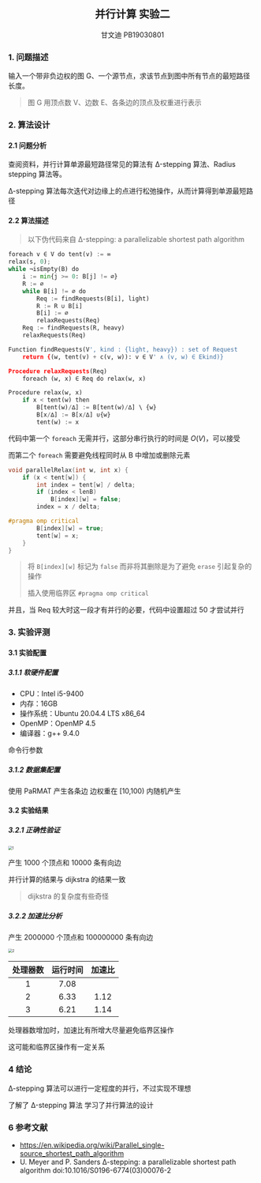 ## <center>并行计算	实验二</center>

<center>甘文迪	PB19030801</center>

### 1. 问题描述

输入一个带非负边权的图 G、一个源节点，求该节点到图中所有节点的最短路径长度。

> 图 G 用顶点数 V、边数 E、各条边的顶点及权重进行表示



### 2. 算法设计

#### 2.1 问题分析

查阅资料，并行计算单源最短路径常见的算法有 ∆-stepping 算法、Radius stepping 算法等。

∆-stepping 算法每次迭代对边缘上的点进行松弛操作，从而计算得到单源最短路径



#### 2.2 算法描述

> 以下伪代码来自 ∆-stepping: a parallelizable shortest path algorithm

```python
foreach v ∈ V do tent(v) := ∞
relax(s, 0);
while ¬isEmpty(B) do
    i := min{j >= 0: B[j] != ∅}
    R := ∅
    while B[i] != ∅ do
        Req := findRequests(B[i], light)
        R := R ∪ B[i]
        B[i] := ∅
        relaxRequests(Req)
    Req := findRequests(R, heavy)
    relaxRequests(Req)

Function findRequests(V', kind : {light, heavy}) : set of Request
    return {(w, tent(v) + c(v, w)): v ∈ V' ∧ (v, w) ∈ Ekind)}

Procedure relaxRequests(Req)
    foreach (w, x) ∈ Req do relax(w, x)

Procedure relax(w, x)
    if x < tent(w) then
        B[tent(w)/∆] := B[tent(w)/∆] \ {w}
        B[x/∆] := B[x/∆] ∪{w}
        tent(w) := x
```

代码中第一个 `foreach` 无需并行，这部分串行执行的时间是 $O(V)$，可以接受

而第二个 `foreach` 需要避免线程同时从 B 中增加或删除元素

```c++
void parallelRelax(int w, int x) {
    if (x < tent[w]) {
        int index = tent[w] / delta;
        if (index < lenB)
            B[index][w] = false;
        index = x / delta;

#pragma omp critical
        B[index][w] = true;
        tent[w] = x;
    }
}
```

> 将 `B[index][w]` 标记为 `false` 而非将其删除是为了避免 `erase` 引起复杂的操作
>
> 插入使用临界区 `#pragma omp critical`

并且，当 Req 较大时这一段才有并行的必要，代码中设置超过 50 才尝试并行



### 3. 实验评测

#### 3.1 实验配置

##### 3.1.1 软硬件配置

+ CPU：Intel i5-9400
+ 内存：16GB
+ 操作系统：Ubuntu 20.04.4 LTS x86_64
+ OpenMP：OpenMP 4.5
+ 编译器：g++ 9.4.0

命令行参数



##### 3.1.2 数据集配置

使用 PaRMAT 产生各条边
边权重在 [10,100) 内随机产生



#### 3.2 实验结果

##### 3.2.1 正确性验证

<img src="/home/gwd/文档/大三下/并行计算/实验/2/image/1.png" alt="1" style="zoom:50%;" />

产生 1000 个顶点和 10000 条有向边

并行计算的结果与 dijkstra 的结果一致

> dijkstra 的复杂度有些奇怪



##### 3.2.2 加速比分析

产生 2000000 个顶点和 100000000 条有向边

<img src="/home/gwd/文档/大三下/并行计算/实验/2/image/2.png" alt="2" style="zoom:50%;" />

| 处理器数 | 运行时间 | 加速比 |
| :------: | :------: | :----: |
|    1     |   7.08   |        |
|    2     |   6.33   |  1.12  |
|    3     |   6.21   |  1.14  |

处理器数增加时，加速比有所增大尽量避免临界区操作

这可能和临界区操作有一定关系

<!--3.2.3 可扩放性分析
3.2.4 工作量效率分析
3.2.5 消融实验
3.2.6 性能建模-->

### 4 结论

∆-stepping 算法可以进行一定程度的并行，不过实现不理想

了解了 ∆-stepping 算法
学习了并行算法的设计





<!--5 致谢-->

### 6 参考文献

+ https://en.wikipedia.org/wiki/Parallel_single-source_shortest_path_algorithm
+ U. Meyer and P. Sanders
  ∆-stepping: a parallelizable shortest path algorithm
  doi:10.1016/S0196-6774(03)00076-2
